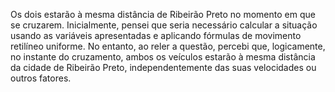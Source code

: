 Os dois estarão à mesma distância de Ribeirão Preto no momento em que se cruzarem. Inicialmente, pensei que seria necessário calcular a situação usando as variáveis apresentadas e aplicando fórmulas de movimento retilíneo uniforme. No entanto, ao reler a questão, percebi que, logicamente, no instante do cruzamento, ambos os veículos estarão à mesma distância da cidade de Ribeirão Preto, independentemente das suas velocidades ou outros fatores.
